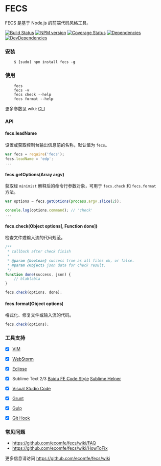 FECS
==========

FECS 是基于 Node.js 的前端代码风格工具。

[![Build Status](https://img.shields.io/travis/ecomfe/fecs.svg?style=flat)](http://travis-ci.org/ecomfe/fecs)
[![NPM version](https://img.shields.io/npm/v/fecs.svg?style=flat)](https://www.npmjs.com/package/fecs)
[![Coverage Status](https://img.shields.io/coveralls/ecomfe/fecs.svg?style=flat)](https://coveralls.io/r/ecomfe/fecs)
[![Dependencies](https://img.shields.io/david/ecomfe/fecs.svg?style=flat)](https://david-dm.org/ecomfe/fecs)
[![DevDependencies](https://img.shields.io/david/dev/ecomfe/fecs.svg?style=flat)](https://david-dm.org/ecomfe/fecs)


### 安装

```
    $ [sudo] npm install fecs -g
```

### 使用

```
    fecs
    fecs -v
    fecs check --help
    fecs format --help
```

更多参数见 wiki: [CLI](https://github.com/ecomfe/fecs/wiki/CLI)

### API

#### fecs.leadName

设置或获取控制台输出信息前的名称，默认值为 `fecs`。

```javascript
var fecs = require('fecs');
fecs.leadName = 'edp';
...
```

#### fecs.getOptions(Array argv)

获取经 `minimist` 解释后的命令行参数对象，可用于 `fecs.check` 和 `fecs.format` 方法。

```javascript
var options = fecs.getOptions(process.argv.slice(2));

console.log(options.command); // 'check'
...
```

#### fecs.check(Object options[, Function done])

检查文件或输入流的代码规范。

```javascript
/**
 * callback after check finish
 *
 * @param {boolean} success true as all files ok, or false.
 * @param {Object} json data for check result.
 */
function done(success, json) {
    // blablabla
}

fecs.check(options, done);
```

#### fecs.format(Object options)

格式化、修复文件或输入流的代码。

```javascript
fecs.check(options);
```


### 工具支持

 - [x] [VIM](https://github.com/hushicai/fecs.vim)
 - [x] [WebStorm](https://github.com/leeight/Baidu-FE-Code-Style#webstorm)
 - [x] [Eclipse](https://github.com/ecomfe/fecs-eclipse)
 - [x] Sublime Text 2/3 [Baidu FE Code Style](https://github.com/leeight/Baidu-FE-Code-Style) [Sublime Helper](https://github.com/baidu-lbs-opn-fe/Sublime-fecsHelper)
 - [x] [Visual Studio Code](https://github.com/21paradox/fecs-visual-studio-code)

 - [x] [Grunt](https://github.com/ecomfe/fecs-grunt)
 - [x] [Gulp](https://github.com/ecomfe/fecs-gulp)

 - [x] [Git Hook](https://github.com/cxtom/fecs-git-hooks)


### 常见问题

- <https://github.com/ecomfe/fecs/wiki/FAQ>
- <https://github.com/ecomfe/fecs/wiki/HowToFix>

更多信息请访问 <https://github.com/ecomfe/fecs/wiki>

